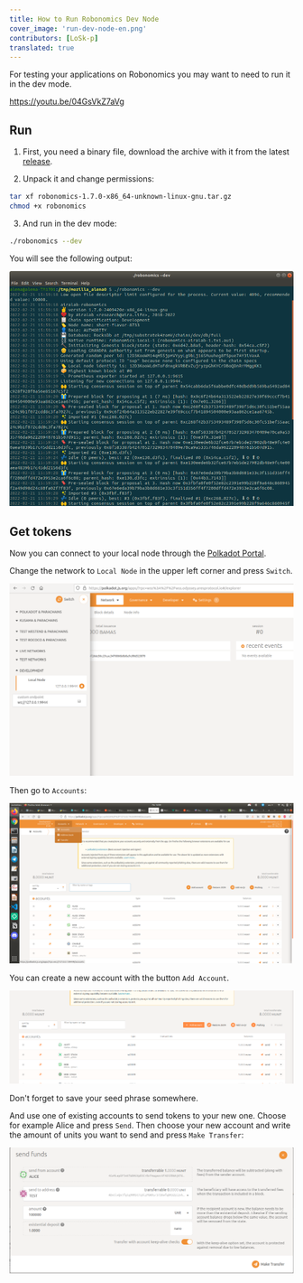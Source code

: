 ```yaml
---
title: How to Run Robonomics Dev Node
cover_image: 'run-dev-node-en.png' 
contributors: [LoSk-p]
translated: true
---
```


For testing your applications on Robonomics you may want to need to run it in the dev mode.

https://youtu.be/04GsVkZ7aVg

## Run

1. First, you need a binary file, download the archive with it from the latest [release](https://github.com/airalab/robonomics/releases).

2. Unpack it and change permissions:

```bash
tar xf robonomics-1.7.0-x86_64-unknown-linux-gnu.tar.gz
chmod +x robonomics
```

3. And run in the dev mode:

```bash
./robonomics --dev
```
You will see the following output:

![robonomics](../images/dev-node/robonomics.png)

## Get tokens

Now you can connect to your local node through the [Polkadot Portal](https://polkadot.js.org/apps/#/explorer).

Change the network to `Local Node` in the upper left corner and press `Switch`.

![local_node](../images/dev-node/portal.png)

Then go to `Accounts`:

![accs](../images/dev-node/accs.png)

You can create a new account with the button `Add Account`.

![add_acc](../images/dev-node/add_acc.png)

Don't forget to save your seed phrase somewhere.

And use one of existing accounts to send tokens to your new one. Choose for example Alice and press `Send`. Then choose your new account and write the amount of units you want to send and press `Make Transfer`:

![send](../images/dev-node/send.png)